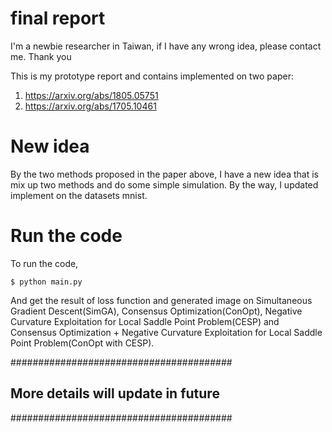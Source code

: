 # final report
I'm a newbie researcher in Taiwan, if I have any wrong idea, please contact me. Thank you

This is my prototype report and contains implemented on two paper:
  1. https://arxiv.org/abs/1805.05751
  2. https://arxiv.org/abs/1705.10461

# New idea

By the two methods proposed in the paper above, I have a new idea that is mix up two methods and do some simple simulation. By the way, I updated implement on the datasets mnist.

# Run the code
To run the code, 

``` console
$ python main.py
```

And get the result of loss function and generated image on Simultaneous Gradient Descent(SimGA), Consensus Optimization(ConOpt), Negative Curvature Exploitation for Local Saddle Point Problem(CESP) and Consensus Optimization + Negative Curvature Exploitation for Local Saddle Point Problem(ConOpt with CESP).

########################################
## More details will update in future ##
########################################
